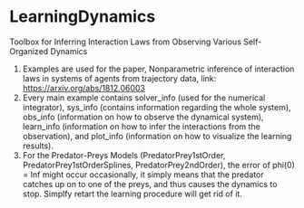# LearningDynamics
Toolbox for Inferring Interaction Laws from Observing Various Self-Organized Dynamics
1. Examples are used for the paper, Nonparametric inference of interaction laws in systems of agents from trajectory data, link:
https://arxiv.org/abs/1812.06003
2. Every main example contains solver_info (used for the numerical integrator), sys_info (contains information regarding the 
whole system), obs_info (information on how to observe the dynamical system), learn_info (information on how to infer the 
interactions from the observation), and plot_info (information on how to visualize the learning results).
3. For the Predator-Preys Models (PredatorPrey1stOrder, PredatorPrey1stOrderSplines, PredatorPrey2ndOrder), the error of 
phi(0) = Inf might occur occasionally, it simply means that the predator catches up on to one of the preys, and thus
causes the dynamics to stop.  Simplfy retart the learning procedure will get rid of it.